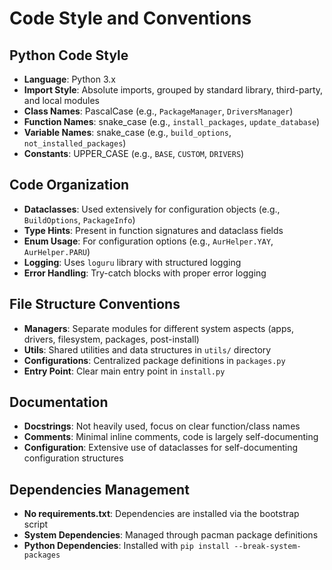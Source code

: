 # Code Style and Conventions

## Python Code Style
- **Language**: Python 3.x
- **Import Style**: Absolute imports, grouped by standard library, third-party, and local modules
- **Class Names**: PascalCase (e.g., `PackageManager`, `DriversManager`)
- **Function Names**: snake_case (e.g., `install_packages`, `update_database`)
- **Variable Names**: snake_case (e.g., `build_options`, `not_installed_packages`)
- **Constants**: UPPER_CASE (e.g., `BASE`, `CUSTOM`, `DRIVERS`)

## Code Organization
- **Dataclasses**: Used extensively for configuration objects (e.g., `BuildOptions`, `PackageInfo`)
- **Type Hints**: Present in function signatures and dataclass fields
- **Enum Usage**: For configuration options (e.g., `AurHelper.YAY`, `AurHelper.PARU`)
- **Logging**: Uses `loguru` library with structured logging
- **Error Handling**: Try-catch blocks with proper error logging

## File Structure Conventions
- **Managers**: Separate modules for different system aspects (apps, drivers, filesystem, packages, post-install)
- **Utils**: Shared utilities and data structures in `utils/` directory
- **Configurations**: Centralized package definitions in `packages.py`
- **Entry Point**: Clear main entry point in `install.py`

## Documentation
- **Docstrings**: Not heavily used, focus on clear function/class names
- **Comments**: Minimal inline comments, code is largely self-documenting
- **Configuration**: Extensive use of dataclasses for self-documenting configuration structures

## Dependencies Management
- **No requirements.txt**: Dependencies are installed via the bootstrap script
- **System Dependencies**: Managed through pacman package definitions
- **Python Dependencies**: Installed with `pip install --break-system-packages`